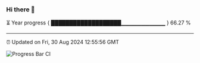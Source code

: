 ### Hi there 👋

⏳ Year progress { ███████████████████▁▁▁▁▁▁▁▁▁▁▁ } 66.27 %

---

⏰ Updated on Fri, 30 Aug 2024 12:55:56 GMT

![Progress Bar CI](https://github.com/IshwaranRudhara/GIT-ACTION/workflows/Progress%20Bar%20CI/badge.svg)
